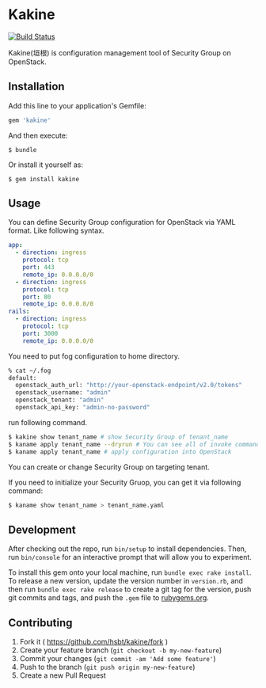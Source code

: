 # Kakine

[![Build Status](https://secure.travis-ci.org/hsbt/kakine.png)](https://travis-ci.org/hsbt/kakine)

Kakine(垣根) is configuration management tool of Security Group on OpenStack.

## Installation

Add this line to your application's Gemfile:

```ruby
gem 'kakine'
```

And then execute:

    $ bundle

Or install it yourself as:

    $ gem install kakine

## Usage

You can define Security Group configuration for OpenStack via YAML format. Like following syntax.

```yaml
app:
  - direction: ingress
    protocol: tcp
    port: 443
    remote_ip: 0.0.0.0/0
  - direction: ingress
    protocol: tcp
    port: 80
    remote_ip: 0.0.0.0/0
rails:
  - direction: ingress
    protocol: tcp
    port: 3000
    remote_ip: 0.0.0.0/0
```

You need to put fog configuration to home directory.

```sh
% cat ~/.fog
default:
  openstack_auth_url: "http://your-openstack-endpoint/v2.0/tokens"
  openstack_username: "admin"
  openstack_tenant: "admin"
  openstack_api_key: "admin-no-password"
```

run following command.

```sh
$ kakine show tenant_name # show Security Group of tenant_name
$ kaname apply tenant_name --dryrun # You can see all of invoke commands(dryrun)
$ kaname apply tenant_name # apply configuration into OpenStack
```

You can create or change Security Group on targeting tenant.

If you need to initialize your Security Gruop, you can get it via following command:

```sh
$ kaname show tenant_name > tenant_name.yaml
```

## Development

After checking out the repo, run `bin/setup` to install dependencies. Then, run `bin/console` for an interactive prompt that will allow you to experiment.

To install this gem onto your local machine, run `bundle exec rake install`. To release a new version, update the version number in `version.rb`, and then run `bundle exec rake release` to create a git tag for the version, push git commits and tags, and push the `.gem` file to [rubygems.org](https://rubygems.org).

## Contributing

1. Fork it ( https://github.com/hsbt/kakine/fork )
2. Create your feature branch (`git checkout -b my-new-feature`)
3. Commit your changes (`git commit -am 'Add some feature'`)
4. Push to the branch (`git push origin my-new-feature`)
5. Create a new Pull Request
